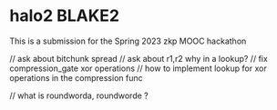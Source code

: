 # halo2 BLAKE2
This is a submission for the Spring 2023 zkp MOOC hackathon

// ask about bitchunk spread
// ask about r1,r2 why in a lookup?
// fix compression_gate xor operations 
// how to implement lookup for xor operations in the compression func

// what is roundworda, roundworde ?